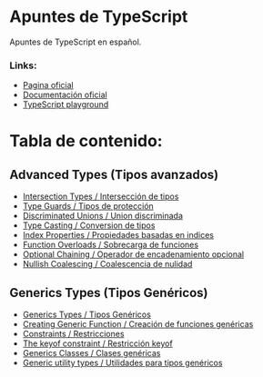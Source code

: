 # **Apuntes de TypeScript**

Apuntes de TypeScript en español.

### Links:

- [Pagina oficial](https://www.typescriptlang.org/)
- [Documentación oficial](https://www.typescriptlang.org/docs/handbook/intro.html)
- [TypeScript playground]()

# **Tabla de contenido:**

## **Advanced Types (Tipos avanzados)**

- [Intersection Types / Intersección de tipos](/AdvancedTypes/01.IntersectionTypes.md)
- [Type Guards / Tipos de protección](/AdvancedTypes/02.TypeGuards.md)
- [Discriminated Unions / Union discriminada](/AdvancedTypes/03.DiscriminatedUnios.md)
- [Type Casting / Conversion de tipos](/AdvancedTypes/04.TypeCasting.md)
- [Index Properties / Propiedades basadas en indices](/AdvancedTypes/05.IndexProperties.md)
- [Function Overloads / Sobrecarga de funciones](/AdvancedTypes/06.FunctionOverloads.md)
- [Optional Chaining / Operador de encadenamiento opcional](/AdvancedTypes/07.OptionaChaning.md)
- [Nullish Coalescing / Coalescencia de nulidad](/AdvancedTypes/08.NullishCoalescing.md)

## **Generics Types (Tipos Genéricos)**

- [Generics Types / Tipos Genéricos](/GenericsTypes/01.Generics.md)
- [Creating Generic Function / Creación de funciones genéricas](/GenericsTypes/02.CreatingGenericFunction.md)
- [Constraints / Restricciones](/GenericsTypes/03.Constraints.md)
- [The keyof constraint / Restricción keyof](/GenericsTypes/04.KeyofConstraint.md)
- [Generics Classes / Clases genéricas](/GenericsTypes/05.GenericClasses.md)
- [Generic utility types / Utilidades para tipos genéricos](/GenericsTypes/06.GenericUtilityTypes.md)

